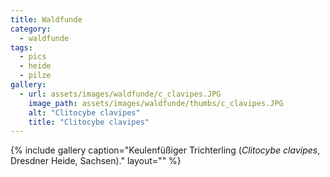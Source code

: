 ```yaml
---
title: Waldfunde
category:
  - waldfunde
tags: 
  - pics
  - heide
  - pilze
gallery:
  - url: assets/images/waldfunde/c_clavipes.JPG
    image_path: assets/images/waldfunde/thumbs/c_clavipes.JPG
    alt: "Clitocybe clavipes"
    title: "Clitocybe clavipes"
---
```


{% include gallery caption="Keulenfüßiger Trichterling (*Clitocybe clavipes*, Dresdner Heide, Sachsen)." layout="" %}

<!-- vim: set tw=79 ts=2 sw=2 ai si et: -->
